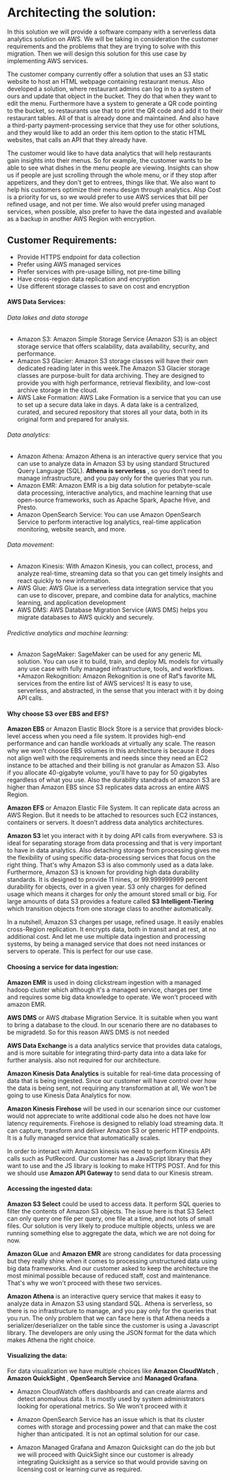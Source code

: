 # Architecting the solution:

In this solution we will provide a software company with a serverless data analytics solution on AWS. We will be taking in consideration the 
customer requirements and the problems that they are trying to solve with this migration. Then we will design this solution for this use case by 
implementing AWS services.

The customer company currently offer a solution that uses an S3 static website to host an HTML webpage containing restaurant menus.
Also developed a solution, where restaurant admins can log in to a system of ours and update that object in the bucket.
They do that when they want to edit the menu. Furthermore  have a system to generate a QR code pointing to the bucket, so restaurants use that 
to print the QR code and add it to their restaurant tables. All of that is already done and maintained. 
And also have a third-party payment-processing service that they use for other solutions, and they would like to add an order this item option
to the static HTML websites, that calls an API that they already have.

The customer would like to have data analytics that will help restaurants gain insights into their menus.
So for example, the customer wants to be able to see what dishes in the menu people are viewing. Insights can show us if people are just scrolling through 
the whole menu, or if they stop after appetizers, and they don't get to entrees, things like that. We also want to help his customers optimize 
their menu design through analytics.
Alsp Cost is a priority for us, so we would prefer to use AWS services that bill per refined usage, and not per time. We also would prefer 
using managed services, when possible, also prefer to have the data ingested and available as a backup in another AWS Region with encryption.

## Customer Requirements:

+ Provide HTTPS endpoint for data collection
+ Prefer using AWS managed services
+ Prefer services with pre-usage billing, not pre-time billing
+ Have cross-region data replication and encryption
+ Use different storage classes to save on cost and encryption

####  AWS Data Services:
###### Data lakes and data storage
+ Amazon S3:
	Amazon Simple Storage Service (Amazon S3) is an object storage service that offers scalability, data availability, security, and 
	performance.
+ Amazon S3 Glacier:
	Amazon S3 storage classes will have their own dedicated reading later in this week.The Amazon S3 Glacier storage classes are 
	purpose-built for data archiving. They are designed to provide you with high performance, retrieval flexibility, and low-cost archive 
	storage in the cloud.
+ AWS Lake Formation:
	AWS Lake Formation is a service that you can use to set up a secure data lake in days. A data lake is a centralized, curated, and 
	secured repository that stores all your data, both in its original form and prepared for analysis.
###### Data analytics:
+ Amazon Athena:
	Amazon Athena is an interactive query service that you can use to analyze data in Amazon S3 by using standard Structured Query Language 
	(SQL). **Athena is serverless** , so you don’t need to manage infrastructure, and you pay only for the queries that you run.
+ Amazon EMR:
	Amazon EMR is a big data solution for petabyte-scale data processing, interactive analytics, and machine learning that use open-source 
	frameworks, such as Apache Spark, Apache Hive, and Presto.
+ Amazon OpenSearch Service:
	You can use Amazon OpenSearch Service to perform interactive log analytics, real-time application monitoring, website search, and more. 
###### Data movement:
+ Amazon Kinesis:
	With Amazon Kinesis, you can collect, process, and analyze real-time, streaming data so that you can get timely insights and react 
	quickly to new information.
+ AWS Glue: 
	AWS Glue is a serverless data integration service that you can use to discover, prepare, and combine data for analytics, machine 
	learning, and application development
+ AWS DMS:
	AWS Database Migration Service (AWS DMS) helps you migrate databases to AWS quickly and securely.
###### Predictive analytics and machine learning:
+ Amazon SageMaker:
	SageMaker can be used for any generic ML solution. You can use it to build, train, and deploy ML models for virtually any use case 
	with fully managed infrastructure, tools, and workflows.
+Amazon Rekognition:
	Amazon Rekognition is one of Raf’s favorite ML services from the entire list of AWS services! It is easy to use, serverless, and 
	abstracted, in the sense that you interact with it by doing API calls.
#### Why choose S3 over EBS and EFS?

**Amazon EBS** or Amazon Elastic Block Store is a service that provides block-level access when you need a file system. It provides high-end 
performance and can handle workloads at virtually any scale. The reason why we won't choose EBS volumes in this architecture is because it 
does not align well with the requirements and needs since they need an EC2 instance to be attached and their billing is not granular as
Amazon S3. Also if you allocate 40-gigabyte volume, you'll have to pay for 50 gigabytes regardless of what you use.
Also the durability standrads of amazon S3 are higher than Amazon EBS since S3 replicates data across an entire AWS Region.

**Amazon EFS** or Amazon Elastic File System. It can replicate data across an AWS Region. But it needs to be attached to resources such EC2 
instances, containers or servers. It doesn't address data analytics architectures.

**Amazon S3** let you interact with it by doing API calls from everywhere. S3 is ideal for separating storage from data processing and that is
very important to have in data analytics. Also detaching storage from processing gives me the flexibility of using specific data-processing 
services that focus on the right thing. That's why Amazon S3 is also commonly used as a data lake. 
Furthermore, Amazon S3 is known for providing high data durability standards. It is designed to provide 11 nines, or 99.999999999 percent 
durability for objects, over in a given year. S3 only charges for defined usage which means it charges for only the amount stored small or 
big. For large amounts of data S3 provides a feature called **S3 Intelligent-Tiering** which transition objects from one storage class to 
another automatically.

In a nutshell, Amazon S3 charges per usage, refined usage. It easily enables cross-Region replication. It encrypts data, both in transit and 
at rest, at no additional cost. And let me use multiple data ingestion and processing systems, by being a managed service that does not need 
instances or servers to operate. This is perfect for our use case.

#### Choosing a service for data ingestion:

**Amazon EMR** is used in doing clickstream ingestion with a managed hadoop cluster which although it's a managed service, charges per time 
and requires some big data knowledge to operate. We won't  proceed with amazon EMR.

**AWS DMS** or AWS dtabase Migration Service. It is suitable when you want to bring a database to the cloud. In our scenario there are no
databases to be migradetd. So for this reason AWS DMS is not needed

**AWS Data Exchange** is a data analytics service that provides data catalogs, and is more suitable for integrating third-party data into a 
data lake for further analysis. also not required for our architecture.

**Amazon Kinesis Data Analytics** is suitable for real-time data processing of data that is being ingested.  Since our customer will have 
control over how the data is being sent, not requiring any transformation at all, We won't be going to use Kinesis Data Analytics for now.

**Amazon Kinesis Firehose** will be used in our scenarion since our customer would not appreciate to write additional code also he does not
have low latency requirements. Firehose is designed to reliably load streaming data. It can capture, transform and deliver Amazon S3 or generic
HTTP endpoints. It is a fully managed service that automatically scales.

In order to interact with Amazon kinesis we need to perform Kinesis API calls such as PutRecord. Our customer has a JavaScript library that 
they want to use and the JS library is looking to make HTTPS POST. And for this we should use **Amazon API Gateway** to send data to our Kinesis stream. 

#### Accessing the ingested data:

**Amazon S3 Select** could be used to access data. It perform SQL queries to filter the contents of Amazon S3 objects. The issue here is that 
S3 Select can only query one file per query, one file at a time, and not lots of small files. Our solution is very likely to produce multiple 
objects, unless we are running something else to aggregate the data, which we are not doing for now.

**Amazon GLue** and **Amazon EMR** are strong candidates for data processing but they really shine when it comes to processing unstructured 
data using big data frameworks. And our customer asked to keep the architecture the most minimal possible because of reduced staff, cost 
and maintenance. That's why we won't proceed with these two services.

**Amazon Athena** is an interactive query service that makes it easy to analyze data in Amazon S3 using standard SQL. Athena is serverless, so there is no infrastructure to manage, and you pay only for the queries that you run. The only problem that we can face here is that Athena  needs a serializer/deserializer on the table since the customer is using a Javascript library. The developers are  only using the JSON format for the data which makes Athena the right choice.

#### Visualizing the data:

For data visualization we have multiple choices like **Amazon CloudWatch** , **Amazon QuickSight** , **OpenSearch Service** and
**Managed Grafana**.

+ Amazon CloudWatch offers dashboards and can create alarms and detect anomalous data. It is mostly used by system administrators looking for operational metrics. So We won't proceed with it

+ Amazon OpenSearch Service has an issue which is that its cluster comes with storage and processing power and that can make the cost higher than anticipated. It is not an optimal solution for our case.

+ Amazon Managed Grafana and Amazon Quicksight can do the job but we will proceed with QuickSight since our customer is already integrating Quicksight as a service so that would provide saving on licensing cost or learning curve as required.
 
 


